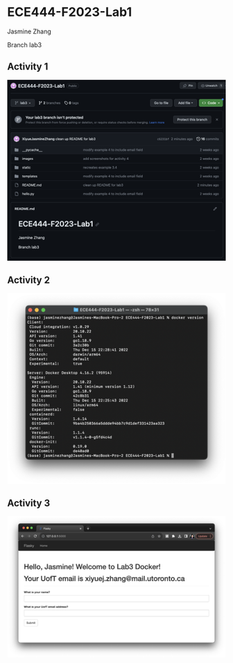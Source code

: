 # ECE444-F2023-Lab1

Jasmine Zhang

Branch lab3

## Activity 1
![activity 1](images_lab3/activity1.png)

## Activity 2
![activity 2](images_lab3/activity2.png)

## Activity 3
![activity 3](images_lab3/activity3.png)